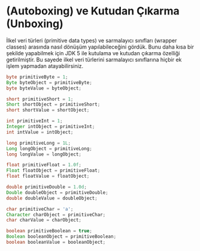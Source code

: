 # (Autoboxing) ve Kutudan Çıkarma (Unboxing)
İlkel veri türleri (primitive data types) ve sarmalayıcı sınıfları (wrapper classes) arasında 
nasıl dönüşüm yapılabileceğini gördük. Bunu daha kısa bir şekilde yapabilmek için JDK 5 ile
kutulama ve kutudan çıkarma özelliği getirilmiştir. Bu sayede ilkel veri türlerini
sarmalayıcı sınıflarına hiçbir ek işlem yapmadan atayabilirsiniz.

```java
byte primitiveByte = 1;
Byte byteObject = primitiveByte;
byte byteValue = byteObject;

short primitiveShort = 1;
Short shortObject = primitiveShort;
short shortValue = shortObject;

int primitiveInt = 1;
Integer intObject = primitiveInt;
int intValue = intObject;

long primitiveLong = 1L;
Long longObject = primitiveLong;
long longValue = longObject;

float primitiveFloat = 1.0f;
Float floatObject = primitiveFloat;
float floatValue = floatObject;

double primitiveDouble = 1.0d;
Double doubleObject = primitiveDouble;
double doubleValue = doubleObject;

char primitiveChar = 'a';
Character charObject = primitiveChar;
char charValue = charObject;

boolean primitiveBoolean = true;
Boolean booleanObject = primitiveBoolean;
boolean booleanValue = booleanObject;
```